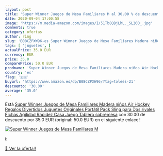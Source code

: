 ```yaml
---
layout: post
title: 'Super Winner Juegos de Mesa Familiares M al 30.00 % de descuento'
date: 2020-09-04 17:00:58
image: 'https://m.media-amazon.com/images/I/51Tb8QBjLhL._SL200_.jpg'
comments: true
category: ofertas
author: ring
slug: 'B08CZPXW96-es Super Winner Juegos de Mesa Familiares Madera niños Air...'
tags: [ 'juguetes', ]
actualPrice: 35.0 EUR
currency: EUR
price: 35.0
comparePrice: 50.0 EUR
prodname: 'Super Winner Juegos de Mesa Familiares Madera niños Air Hockey Regalos Divertidos Juguetes Originales Portátil Pack Sling para Dos rivales Fichas Agilidad Rapidez Casa Juego Tablero sobremesa'
country: 'es'
flag: '🇪🇸'
buyurl: 'https://www.amazon.es/dp/B08CZPXW96/?tag=tolees-21'
descuento: '30.00'
average: '35.0'
---
```


Está [Super Winner Juegos de Mesa Familiares Madera niños Air Hockey Regalos Divertidos Juguetes Originales Portátil Pack Sling para Dos rivales Fichas Agilidad Rapidez Casa Juego Tablero sobremesa](https://www.amazon.es/dp/B08CZPXW96/?tag=tolees-21) con 30.00 de descuento por 35.0 EUR (original: 50.0 EUR) en el siguiente enlace!

[![Super Winner Juegos de Mesa Familiares M](https://m.media-amazon.com/images/I/51Tb8QBjLhL._SL200_.jpg)](https://www.amazon.es/dp/B08CZPXW96/?tag=tolees-21)

ℹ️:


[🛒 Ver la oferta!!](https://www.amazon.es/dp/B08CZPXW96/?tag=tolees-21)
